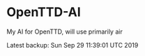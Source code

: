 # OpenTTD-AI
My AI for OpenTTD, will use primarily air

Latest backup: Sun Sep 29 11:39:01 UTC 2019
